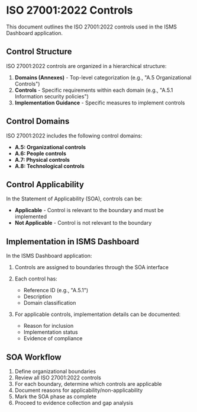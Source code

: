 # ISO 27001:2022 Controls

This document outlines the ISO 27001:2022 controls used in the ISMS Dashboard application.

## Control Structure

ISO 27001:2022 controls are organized in a hierarchical structure:

1. **Domains (Annexes)** - Top-level categorization (e.g., "A.5 Organizational Controls")
2. **Controls** - Specific requirements within each domain (e.g., "A.5.1 Information security policies")
3. **Implementation Guidance** - Specific measures to implement controls

## Control Domains

ISO 27001:2022 includes the following control domains:

- **A.5: Organizational controls**
- **A.6: People controls** 
- **A.7: Physical controls**
- **A.8: Technological controls**

## Control Applicability

In the Statement of Applicability (SOA), controls can be:

- **Applicable** - Control is relevant to the boundary and must be implemented
- **Not Applicable** - Control is not relevant to the boundary

## Implementation in ISMS Dashboard

In the ISMS Dashboard application:

1. Controls are assigned to boundaries through the SOA interface
2. Each control has:
   - Reference ID (e.g., "A.5.1")
   - Description
   - Domain classification
   
3. For applicable controls, implementation details can be documented:
   - Reason for inclusion
   - Implementation status
   - Evidence of compliance

## SOA Workflow

1. Define organizational boundaries
2. Review all ISO 27001:2022 controls
3. For each boundary, determine which controls are applicable
4. Document reasons for applicability/non-applicability
5. Mark the SOA phase as complete
6. Proceed to evidence collection and gap analysis

